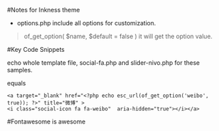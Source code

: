 #Notes for Inkness theme
* options.php include all options for customization.

> of_get_option( $name, $default = false )
it will get the option value.

#Key Code Snippets

> <?php get_template_part('social', 'fa'); ?> 
  <?php get_template_part('slider', 'nivo'); ?>
  echo whole template file, social-fa.php and slider-nivo.php for these samples.

> <?php get_template_part('sidebar', 'footer'); ?>
   equals
  <?php get_sidebar('footer'); ?>
  
>  <?php if ( of_get_option('weibo', true) != "") { ?>
	<a target="_blank" href="<?php echo esc_url(of_get_option('weibo', true)); ?>" title="微博" >
    <i class="social-icon fa fa-weibo"  aria-hidden="true"></i></a>
<?php } ?>


#Fontawesome is awesome